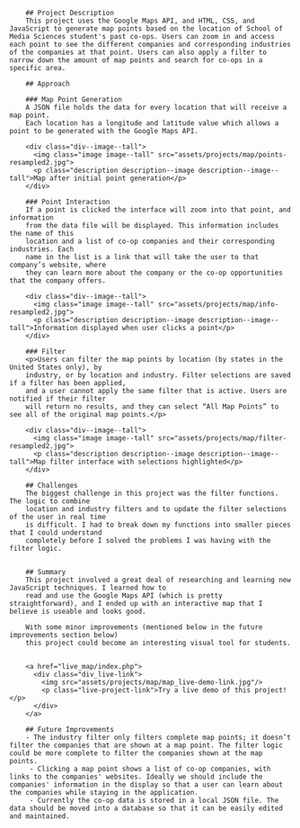 <!--
Title: Task request form integrated with Asana API
Preview: An application that improves the efficiency of a task submission and management system
Main Points:
- The client side of this app is a form that is customized to accept the many different task request types that may be made to our department.
- The form allows users and workers to quickly submit detailed task requests
- The front-end of the application is built primarily with HTML, JavaScript, jQuery, and Bootstrap
- The back-end of this application uses Node.js, Express.js, and Socket.io to integrate with the Asana API
-->

        ## Project Description
        This project uses the Google Maps API, and HTML, CSS, and JavaScript to generate map points based on the location of School of Media Sciences student's past co-ops. Users can zoom in and access each point to see the different companies and corresponding industries of the companies at that point. Users can also apply a filter to narrow down the amount of map points and search for co-ops in a specific area.

        ## Approach

        ### Map Point Generation
        A JSON file holds the data for every location that will receive a map point.
        Each location has a longitude and latitude value which allows a point to be generated with the Google Maps API.

        <div class="div--image--tall">
          <img class="image image--tall" src="assets/projects/map/points-resampled2.jpg">
          <p class="description description--image description--image--tall">Map after initial point generation</p>
        </div>

        ### Point Interaction
        If a point is clicked the interface will zoom into that point, and information
        from the data file will be displayed. This information includes the name of this
        location and a list of co-op companies and their corresponding industries. Each
        name in the list is a link that will take the user to that company’s website, where
        they can learn more about the company or the co-op opportunities that the company offers.

        <div class="div--image--tall">
          <img class="image image--tall" src="assets/projects/map/info-resampled2.jpg">
          <p class="description description--image description--image--tall">Information displayed when user clicks a point</p>
        </div>

        ### Filter
        <p>Users can filter the map points by location (by states in the United States only), by
        industry, or by location and industry. Filter selections are saved if a filter has been applied,
        and a user cannot apply the same filter that is active. Users are notified if their filter
        will return no results, and they can select “All Map Points” to see all of the original map points.</p>

        <div class="div--image--tall">
          <img class="image image--tall" src="assets/projects/map/filter-resampled2.jpg">
          <p class="description description--image description--image--tall">Map filter interface with selections highlighted</p>
        </div>

        ## Challenges
        The biggest challenge in this project was the filter functions. The logic to combine
        location and industry filters and to update the filter selections of the user in real time
        is difficult. I had to break down my functions into smaller pieces that I could understand
        completely before I solved the problems I was having with the filter logic.


        ## Summary
        This project involved a great deal of researching and learning new JavaScript techniques. I learned how to
        read and use the Google Maps API (which is pretty straightforward), and I ended up with an interactive map that I believe is useable and looks good.

        With some minor improvements (mentioned below in the future improvements section below)
        this project could become an interesting visual tool for students.


        <a href="live_map/index.php">
          <div class="div_live-link">
            <img src="assets/projects/map/map_live-demo-link.jpg"/>
            <p class="live-project-link">Try a live demo of this project!</p>
          </div>
        </a>

        ## Future Improvements
        - The industry filter only filters complete map points; it doesn’t filter the companies that are shown at a map point. The filter logic could be more complete to filter the companies shown at the map points.
         - Clicking a map point shows a list of co-op companies, with links to the companies' websites. Ideally we should include the companies' information in the display so that a user can learn about the companies while staying in the application.
         - Currently the co-op data is stored in a local JSON file. The data should be moved into a database so that it can be easily edited and maintained.





